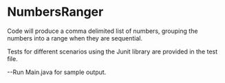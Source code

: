 # NumbersRanger
 Code will produce a comma delimited list of numbers, grouping the numbers into a range when they are sequential. 
 
 Tests for different scenarios using the Junit library are provided in the test file.
 
 --Run Main.java for sample output.
 
